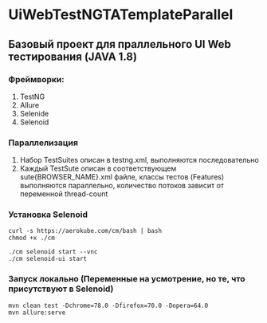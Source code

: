 # UiWebTestNGTATemplateParallel
## Базовый проект для праллельного UI Web тестирования (JAVA 1.8)
### Фреймворки:
1) TestNG
2) Allure
3) Selenide
4) Selenoid

### Параллелизация
1) Набор TestSuites описан в testng.xml, выполняются последовательно
2) Каждый TestSute описан в соответствующем sute{BROWSER_NAME}.xml файле,
 классы тестов (Features) выполняются параллельно, количество потоков зависит
 от переменной thread-count

### Установка Selenoid
```
curl -s https://aerokube.com/cm/bash | bash
chmod +x ./cm

./cm selenoid start --vnc
./cm selenoid-ui start
```

### Запуск локально (Переменные на усмотрение, но те, что присутствуют в Selenoid)
```
mvn clean test -Dchrome=78.0 -Dfirefox=70.0 -Dopera=64.0
mvn allure:serve
```